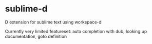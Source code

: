 # sublime-d

D extension for sublime text using workspace-d

Currently very limited featureset: auto completion with dub, looking up documentation, goto definition